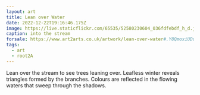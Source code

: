 ```yaml
---
layout: art
title: Lean over Water
date: 2022-12-22T19:16:46.175Z
image: https://live.staticflickr.com/65535/52580230604_036fdfebdf_h_d.jpg
caption: into the stream
forsale: https://www.art2arts.co.uk/artwork/lean-over-water#.Y8QmoxiUDus.link
tags:
  - art
  - root2A
---
```

Lean over the stream to see trees leaning over. Leafless winter reveals triangles formed by the branches. Colours are reflected in the flowing waters that sweep through the shadows.